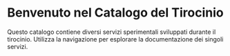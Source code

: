 # Benvenuto nel Catalogo del Tirocinio

Questo catalogo contiene diversi servizi sperimentali sviluppati durante il tirocinio. Utilizza la navigazione per esplorare la documentazione dei singoli servizi.



